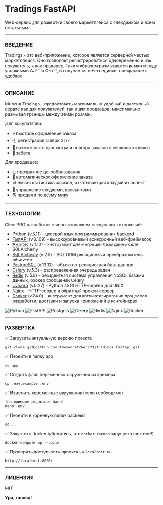 # Tradings FastAPI

Web-сервис для развертки своего маркетплейса с блекджеком и всем остальным.

___

### ВВЕДЕНИЕ

Tradings - это веб-приложение, которое является серверной частью маркетплейса. Оно позволяет регистрироваться одновременно и как покупатель, и как продавец. Таким образом размываются рамки между условными Avi** и Ozo**, и получается нечно единое, прекрасное и удобное.

___

### ОПИСАНИЕ

Миссия Tradings - предоставить максимально удобный и доступный сервис как для покупателей, так и для продавцов, максимально размывая границы между этими ролями.

Для покупателей:
- ⚡️ быстрое оформление заказа
- 🕑 регистрация заявок 24/7
- 🔄 возможность просмотра и повтора заказов в несколько кликов
- 🫶 забота

Для продавцов:
- 💷 прозрачное ценообразования
- 🚦 автоматическое оформление заказа
- 📊 емкая статистика заказов, охватывающая каждый их аспект
- 📅 управление скидками, рассылками
- 🌎 продажи по всему миру

___

### ТЕХНОЛОГИИ

CleanPRO разработан с использованием следующих технологий:

- [Python] (v.3.11) - целевой язык программирования backend
- [FastAPI] (v.0.109) - высокоуровневый асинхронный веб-фреймворк
- [Alembic] (v.1.13) - инструмент для миграций базы данных для SQLAlchemy
- [SQLAlchemy] (v.2.0) - SQL ORM реляционный преобразователь объектов
- [PostgreSQL] (v.13.10) - объектно-реляционная база данных
- [Celery] (v.5.3) - распределенная очередь задач
- [Redis] (v.5.0) - резидентная система управления NoSQL базами данных, брокер сообщений Celery
- [Uvicorn] (v.0.27) - Python ASGI HTTP-сервер для UNIX
- [Nginx] - HTTP-сервер и обратный прокси-сервер
- [Docker] (v.24.0) - инструмент для автоматизирования процессов разработки, доставки и запуска приложений в контейнерах

![Python](https://img.shields.io/badge/python-3670A0?style=for-the-badge&logo=python&logoColor=ffdd54)
![FastAPI](https://img.shields.io/badge/FastAPI-005571?style=for-the-badge&logo=fastapi)
![Postgres](https://img.shields.io/badge/postgres-%23316192.svg?style=for-the-badge&logo=postgresql&logoColor=white)
![Celery](https://a11ybadges.com/badge?logo=celery)
![Redis](https://img.shields.io/badge/redis-%23DD0031.svg?style=for-the-badge&logo=redis&logoColor=white)
![Nginx](https://img.shields.io/badge/nginx-%23009639.svg?style=for-the-badge&logo=nginx&logoColor=white)
![Docker](https://img.shields.io/badge/docker-%230db7ed.svg?style=for-the-badge&logo=docker&logoColor=white)

___

### РАЗВЕРТКА

✅ Загрузить актуальную версию проекта

```
git clone git@github.com:TheSuncatcher222/tradings_fastapi.git
```

✅ Перейти в папку app

```
cd app
```

✅ Создать файл переменных окружения из примера

```
cp .env.example .env
```

✅ Изменить переменные окружения (если необходимо)
```
(на примере редактора Nano)
nano .env
```

✅ Перейти в корневую папку backend
```
cd ..
```

✅ Запустить Docker (убедитесь, что `docker daemon` запущен в системе!)

```
docker-compose up --build
```

✅ Проверить доступность проекта на `localhost:80`

```
http://localhost:8000/
```

___

### ЛИЦЕНЗИЯ

MIT

**Ура, халява!**

[Python]: <https://www.python.org/>
[FastAPI]: <https://fastapi.tiangolo.com/>
[Alembic]: <https://alembic.sqlalchemy.org/en/latest/>
[SQLAlchemy]: <https://www.sqlalchemy.org/>
[PostgreSQL]: <https://www.postgresql.org/>
[Celery]: <https://docs.celeryq.dev/en/stable/>
[Redis]: <https://redis.io/>
[PyJWT]: <https://pyjwt.readthedocs.io/en/latest/>
[Uvicorn]: <https://www.uvicorn.org/>
[Nginx]: <https://nginx.org/en/>
[Docker]: <https://www.docker.com/>
